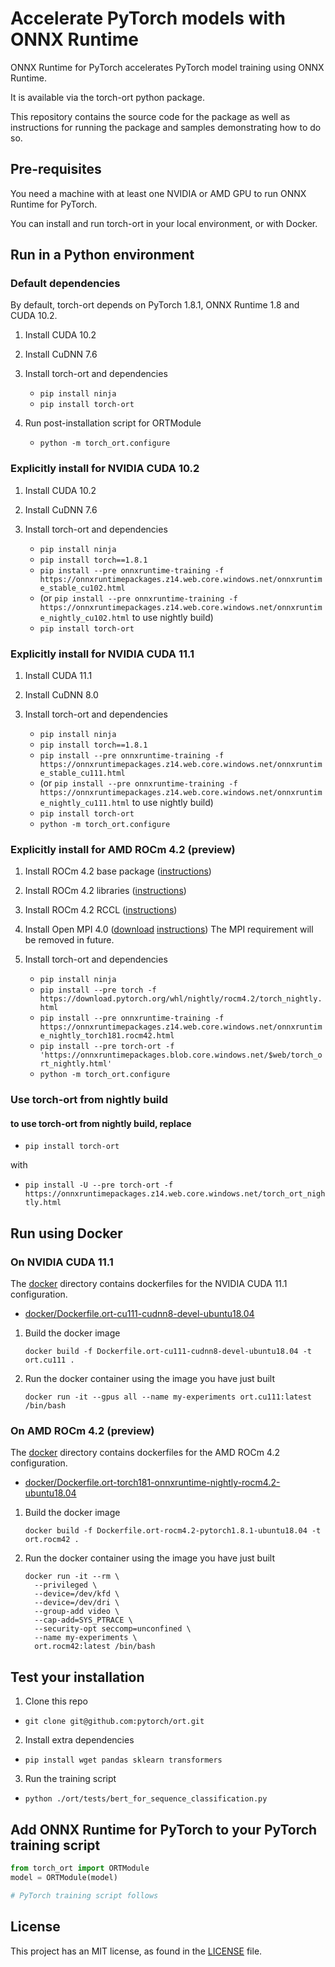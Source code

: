 # Accelerate PyTorch models with ONNX Runtime

ONNX Runtime for PyTorch accelerates PyTorch model training using ONNX Runtime.

It is available via the torch-ort python package.

This repository contains the source code for the package as well as instructions for running the package and samples demonstrating how to do so.

## Pre-requisites

You need a machine with at least one NVIDIA or AMD GPU to run ONNX Runtime for PyTorch.

You can install and run torch-ort in your local environment, or with Docker.

## Run in a Python environment

### Default dependencies

By default, torch-ort depends on PyTorch 1.8.1, ONNX Runtime 1.8 and CUDA 10.2.

1. Install CUDA 10.2

2. Install CuDNN 7.6

3. Install torch-ort and dependencies

    - `pip install ninja`
    - `pip install torch-ort`

4. Run post-installation script for ORTModule

    - `python -m torch_ort.configure`

### Explicitly install for NVIDIA CUDA 10.2

1. Install CUDA 10.2

2. Install CuDNN 7.6

3. Install torch-ort and dependencies

    - `pip install ninja`
    - `pip install torch==1.8.1`
    - `pip install --pre onnxruntime-training -f https://onnxruntimepackages.z14.web.core.windows.net/onnxruntime_stable_cu102.html`
    - (or `pip install --pre onnxruntime-training -f https://onnxruntimepackages.z14.web.core.windows.net/onnxruntime_nightly_cu102.html` to use nightly build)
    - `pip install torch-ort`

### Explicitly install for NVIDIA CUDA 11.1

1. Install CUDA 11.1

2. Install CuDNN 8.0

3. Install torch-ort and dependencies

    - `pip install ninja`
    - `pip install torch==1.8.1`
    - `pip install --pre onnxruntime-training -f https://onnxruntimepackages.z14.web.core.windows.net/onnxruntime_stable_cu111.html`
    - (or `pip install --pre onnxruntime-training -f https://onnxruntimepackages.z14.web.core.windows.net/onnxruntime_nightly_cu111.html` to use nightly build)
    - `pip install torch-ort`
    - `python -m torch_ort.configure`

### Explicitly install for AMD ROCm 4.2 (preview)

1. Install ROCm 4.2 base package ([instructions](https://rocmdocs.amd.com/en/latest/Installation_Guide/Installation-Guide.html))

2. Install ROCm 4.2 libraries ([instructions](https://rocmdocs.amd.com/en/latest/Installation_Guide/Software-Stack-for-AMD-GPU.html#machine-learning-and-high-performance-computing-software-stack-for-amd-gpu-v4-1))

3. Install ROCm 4.2 RCCL ([instructions](https://github.com/ROCmSoftwarePlatform/rccl/tree/rocm-4.2.0))

4. Install Open MPI 4.0 ([download](https://www.open-mpi.org/software/ompi/v4.0/) [instructions](https://www.open-mpi.org/faq/?category=building#easy-build)) 
   The MPI requirement will be removed in future.

5. Install torch-ort and dependencies
    - `pip install ninja`
    - `pip install --pre torch -f https://download.pytorch.org/whl/nightly/rocm4.2/torch_nightly.html`
    - `pip install --pre onnxruntime-training -f https://onnxruntimepackages.z14.web.core.windows.net/onnxruntime_nightly_torch181.rocm42.html`
    - `pip install --pre torch-ort -f 'https://onnxruntimepackages.blob.core.windows.net/$web/torch_ort_nightly.html'`
    - `python -m torch_ort.configure`

### Use torch-ort from nightly build
#### to use torch-ort from nightly build, replace
   - `pip install torch-ort`

with
   - `pip install -U --pre torch-ort -f https://onnxruntimepackages.z14.web.core.windows.net/torch_ort_nightly.html`

## Run using Docker 

### On NVIDIA CUDA 11.1

The [docker](docker) directory contains dockerfiles for the NVIDIA CUDA 11.1 configuration.

- [docker/Dockerfile.ort-cu111-cudnn8-devel-ubuntu18.04](docker/Dockerfile.ort-cu111-cudnn8-devel-ubuntu18.04)

1. Build the docker image

    `docker build -f Dockerfile.ort-cu111-cudnn8-devel-ubuntu18.04 -t ort.cu111 .`

2. Run the docker container using the image you have just built

    `docker run -it --gpus all --name my-experiments ort.cu111:latest /bin/bash`

###  On AMD ROCm 4.2 (preview)

The [docker](docker) directory contains dockerfiles for the AMD ROCm 4.2 configuration.

- [docker/Dockerfile.ort-torch181-onnxruntime-nightly-rocm4.2-ubuntu18.04](docker/Dockerfile.ort-torch181-onnxruntime-nightly-rocm4.2-ubuntu18.04)

1. Build the docker image

    `docker build -f Dockerfile.ort-rocm4.2-pytorch1.8.1-ubuntu18.04 -t ort.rocm42 .`

2. Run the docker container using the image you have just built

    ```
    docker run -it --rm \
      --privileged \
      --device=/dev/kfd \
      --device=/dev/dri \
      --group-add video \
      --cap-add=SYS_PTRACE \
      --security-opt seccomp=unconfined \
      --name my-experiments \
      ort.rocm42:latest /bin/bash
    ```

## Test your installation

1. Clone this repo

- `git clone git@github.com:pytorch/ort.git`

2. Install extra dependencies

- `pip install wget pandas sklearn transformers`

3. Run the training script

- `python ./ort/tests/bert_for_sequence_classification.py`

## Add ONNX Runtime for PyTorch to your PyTorch training script

```python
from torch_ort import ORTModule
model = ORTModule(model)

# PyTorch training script follows
```

## License

This project has an MIT license, as found in the [LICENSE](LICENSE) file.
